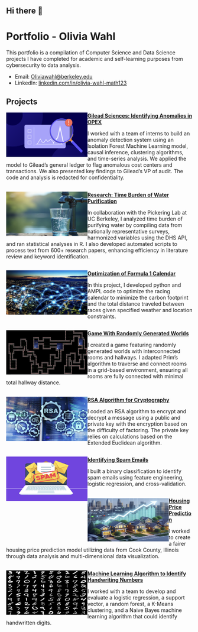 ## Hi there 👋

<!--
**Ol1viaW/Ol1viaW** is a ✨ _special_ ✨ repository because its `README.md` (this file) appears on your GitHub profile.

Here are some ideas to get you started:

- 🔭 I’m currently working on ...
- 🌱 I’m currently learning ...
- 👯 I’m looking to collaborate on ...
- 🤔 I’m looking for help with ...
- 💬 Ask me about ...
- 📫 How to reach me: ...
- 😄 Pronouns: ...
- ⚡ Fun fact: ...
-->

# Portfolio - Olivia Wahl

This portfolio is a compilation of Computer Science and Data Science projects I have completed for academic and self-learning purposes from cybersecurity to data analysis.
- Email: [Oliviawahl@berkeley.edu](mailto:oliviawahl@berkeley.edu)
- LinkedIn: [linkedin.com/in/olivia-wahl-math123](https://linkedin.com/in/olivia-wahl-math123)

## Projects
<img align="left" width="220" height="120" src="https://raw.githubusercontent.com/Ol1viaW/Ol1viaW/master/Images/Audit.png">**[Gilead Sciences: Identifying Anomalies in OPEX](https://github.com/Ol1viaW/Gilead-Sciences-Identifying-Anomalies-in-OPEX)**  

I worked with a team of interns to build an anomaly detection system using an Isolation Forest Machine Learning model, causal inference,
clustering algorithms, and time-series analysis. We applied the model to Gilead’s general ledger to flag anomalous cost centers and transactions. We also presented key findings to Gilead’s VP of audit. The code and analysis is redacted for confidentiality.
##

<img align="left" width="220" height="120" src="https://raw.githubusercontent.com/Ol1viaW/Ol1viaW/master/Images/water.png">**[Research: Time Burden of Water Purification](https://github.com/Ol1viaW/Time-Burden-Water-Purification)**  

In collaboration with the Pickering Lab at UC Berkeley, I analyzed time burden of purifying water by compiling data from nationally representative surveys, harmonized variables using the DHS API, and ran statistical analyses in R. I also developed automated scripts to process text from 600+ research papers, enhancing efficiency in literature review and keyword identification.

## 

<img align="left" width="220" height="120" src="https://raw.githubusercontent.com/Ol1viaW/Ol1viaW/master/Images/Optimization.png"> **[Optimization of Formula 1 Calendar](https://github.com/Ol1viaW/Optimization-Formula-1-Calendar)**  

In this project, I developed python and AMPL code to optimize the racing calendar to minimize the carbon footprint and the total distance traveled between races given specified weather and location constraints.  

##

<img align="left" width="220" height="120" src="https://raw.githubusercontent.com/Ol1viaW/Ol1viaW/master/Images/World.png">**[Game With Randomly Generated Worlds](https://github.com/Ol1viaW/Game-With-Randomly-Generated-Worlds)**  

I created a game featuring randomly generated worlds with interconnected rooms and hallways. I adapted Prim’s algorithm to traverse and connect rooms in a grid-based environment, ensuring all rooms are fully connected with minimal total hallway distance.

##

<img align="left" width="220" height="120" src="https://raw.githubusercontent.com/Ol1viaW/Ol1viaW/master/Images/RSA.png">**[RSA Algorithm for Cryptography](https://github.com/Ol1viaW/RSA-Encryption-Decryption)**

I coded an RSA algorithm to encrypt and decrypt a message using a public and private key with the encryption based on the difficulty of factoring. The private key relies on calculations based on the Extended Euclidean algorithm. 

##

<img align="left" width="220" height="120" src="https://raw.githubusercontent.com/Ol1viaW/Ol1viaW/master/Images/Spam.png">**[Identifying Spam Emails](https://github.com/Ol1viaW/Identifying-Spam-Emails)**  

I built a binary classification to identify spam emails using feature engineering, logistic regression, and cross-validation.

##

<img align="left" width="220" height="120" src="https://raw.githubusercontent.com/Ol1viaW/Ol1viaW/master/Images/Housing.png">**[Housing Price Prediction](https://github.com/Ol1viaW/Housing-Price-Prediction)**  

I worked to create a fairer housing price prediction model utilizing data from Cook County, Illinois through data analysis and multi-dimensional data visualization.

##

<img align="left" width="220" height="120" src="https://raw.githubusercontent.com/Ol1viaW/Ol1viaW/master/Images/Digits.png">**[Machine Learning Algorithm to Identify Handwriting Numbers](https://sites.google.com/view/computervisionwrittentotext/our-project?authuser=0)**

I worked with a team to develop and evaluate a logistic regression, a support vector, a random forest, a K-Means clustering, and a Naive Bayes machine learning algorithm that could identify handwritten digits.
